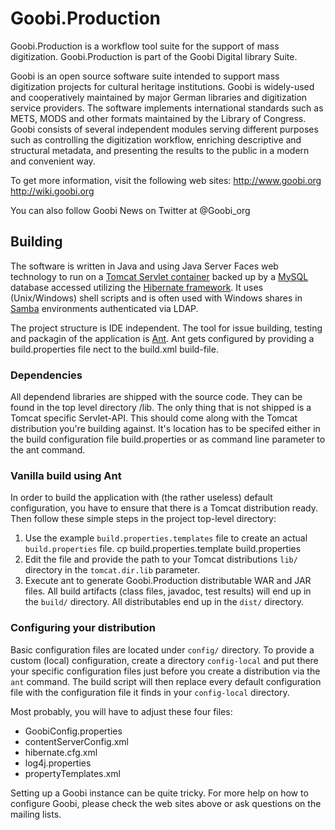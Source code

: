Goobi.Production
================

Goobi.Production is a workflow tool suite for the support of mass digitization. Goobi.Production is part of the Goobi Digital library Suite.

Goobi is an open source software suite intended to support mass digitization projects for cultural heritage institutions. Goobi is widely-used and cooperatively maintained by major German libraries and digitization service providers. The software implements international standards such as METS, MODS and other formats maintained by the Library of Congress. Goobi consists of several independent modules serving different purposes such as controlling the digitization workflow, enriching descriptive and structural metadata, and presenting the results to the public in a modern and convenient way.

To get more information, visit the following web sites:
http://www.goobi.org
http://wiki.goobi.org

You can also follow Goobi News on Twitter at @Goobi\_org


Building
--------

The software is written in Java and using Java Server Faces web technology to run on a [Tomcat Servlet container](http://tomcat.apache.org/) backed up by a [MySQL](http://www.mysql.com) database accessed utilizing the [Hibernate framework](http://www.hibernate.org). It uses (Unix/Windows) shell scripts and is often used with Windows shares in [Samba](http://www.samba.org/) environments authenticated via LDAP.

The project structure is IDE independent. The tool for issue building, testing and packagin of the application is [Ant](http://ant.apache.org/). Ant gets configured by providing a build.properties file nect to the build.xml build-file.

### Dependencies

All dependend libraries are shipped with the source code. They can be found in the top level directory /lib. The only thing that is not shipped is a Tomcat specific Servlet-API. This should come along with the Tomcat distribution you're building against. It's location has to be specifed either in the build configuration file build.properties or as command line parameter to the ant command.

### Vanilla build using Ant

In order to build the application with (the rather useless) default configuration, you have to ensure that there is a Tomcat distribution ready. Then follow these simple steps in the project top-level directory:

1. Use the example `build.properties.templates` file to create an actual `build.properties` file.
	cp build.properties.template build.properties
2. Edit the file and provide the path to your Tomcat distributions `lib/` directory in the `tomcat.dir.lib` parameter.
3. Execute ant to generate Goobi.Production distributable WAR and JAR files. All build artifacts (class files, javadoc, test results) will end up in the `build/` directory. All distributables end up in the `dist/` directory.

### Configuring your distribution

Basic configuration files are located under `config/` directory. To provide a custom (local) configuration, create a directory `config-local` and put there your specific configuration files just before you create a distribution via the `ant` command. The build script will then replace every default configuration file with the configuration file it finds in your `config-local` directory.

Most probably, you will have to adjust these four files:
* GoobiConfig.properties
* contentServerConfig.xml
* hibernate.cfg.xml
* log4j.properties
* propertyTemplates.xml

Setting up a Goobi instance can be quite tricky. For more help on how to configure Goobi, please check the web sites above or ask questions on the mailing lists.
